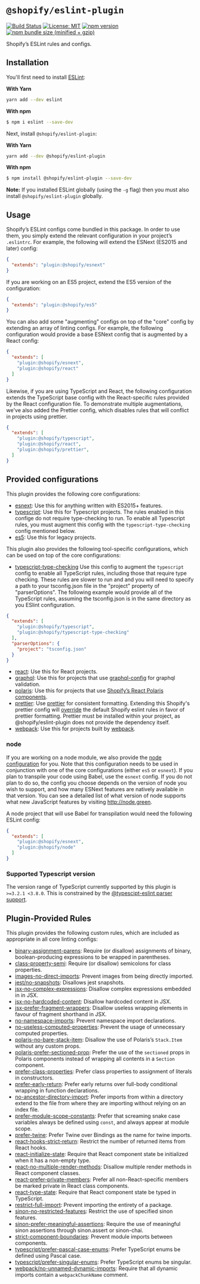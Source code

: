# `@shopify/eslint-plugin`

[![Build Status](https://travis-ci.org/Shopify/web-foundation.svg?branch=master)](https://travis-ci.org/Shopify/web-foundation)
[![License: MIT](https://img.shields.io/badge/License-MIT-green.svg)](LICENSE.md) [![npm version](https://badge.fury.io/js/%40shopify%2Feslint-plugin.svg)](https://badge.fury.io/js/%40shopify%2Feslint-plugin.svg) [![npm bundle size (minified + gzip)](https://img.shields.io/bundlephobia/minzip/@shopify/eslint-plugin.svg)](https://img.shields.io/bundlephobia/minzip/@shopify/eslint-plugin.svg)

Shopify’s ESLint rules and configs.

## Installation

You'll first need to install [ESLint](http://eslint.org):

**With Yarn**

```bash
yarn add --dev eslint
```

**With npm**

```bash
$ npm i eslint --save-dev
```

Next, install `@shopify/eslint-plugin`:

**With Yarn**
```bash
yarn add --dev @shopify/eslint-plugin
```

**With npm**
```bash
$ npm install @shopify/eslint-plugin --save-dev
```

**Note:** If you installed ESLint globally (using the `-g` flag) then you must also install `@shopify/eslint-plugin` globally.

## Usage

Shopify’s ESLint configs come bundled in this package. In order to use them, you simply extend the relevant configuration in your project’s `.eslintrc`. For example, the following will extend the ESNext (ES2015 and later) config:

```json
{
  "extends": "plugin:@shopify/esnext"
}
```

If you are working on an ES5 project, extend the ES5 version of the configuration:

```json
{
  "extends": "plugin:@shopify/es5"
}
```

You can also add some "augmenting" configs on top of the "core" config by extending an array of linting configs. For example, the following configuration would provide a base ESNext config that is augmented by a React config:

```json
{
  "extends": [
    "plugin:@shopify/esnext",
    "plugin:@shopify/react"
  ]
}
```

Likewise, if you are using TypeScript and React, the following configuration extends the TypeScript base config with the React-specific rules provided by the React configuration file. To demonstrate multiple augmentations, we've also added the Prettier config, which disables rules that will conflict in projects using prettier.

```json
{
  "extends": [
    "plugin:@shopify/typescript",
    "plugin:@shopify/react",
    "plugin:@shopify/prettier",
  ]
}
```

## Provided configurations

This plugin provides the following core configurations:

- [esnext](lib/config/esnext.js): Use this for anything written with ES2015+ features.
- [typescript](lib/config/typescript.js): Use this for Typescript projects. The rules enabled in this confige do not require type-checking to run. To enable all Typescript rules, you must augment this config with the `typescript-type-checking` config mentioned below.
- [es5](lib/config/es5.js): Use this for legacy projects.

This plugin also provides the following tool-specific configurations, which can be used on top of the core configurations:

- [typescript-type-checking](lib/config/typescript-type-checking.js) Use this config to augment the `typescript` config to enable all TypeScript rules, including those that require type checking. These rules are slower to run and and you will need to specify a path to your tsconfig.json file in the "project" property of "parserOptions". The following example would provide all of the TypeScript rules, assuming the tsconfig.json is in the same directory as you ESlint configuration.

```json
{
  "extends": [
    "plugin:@shopify/typescript",
    "plugin:@shopify/typescript-type-checking"
  ],
  "parserOptions": {
    "project": "tsconfig.json"
  }
}
```
- [react](lib/config/react.js): Use this for React projects.
- [graphql](lib/config/graphql.js): Use this for projects that use [graphql-config](https://github.com/prisma/graphql-config) for graphql validation.
- [polaris](lib/config/polaris.js): Use this for projects that use [Shopify’s React Polaris components](https://polaris.shopify.com/components/get-started).
- [prettier](lib/config/prettier.js): Use [prettier](https://github.com/prettier/prettier) for consistent formatting. Extending this Shopify's prettier config will [override](https://github.com/prettier/eslint-config-prettier/blob/master/index.js) the default Shopify eslint rules in favor of prettier formatting. Prettier must be installed within your project, as @shopify/eslint-plugin does not provide the dependency itself.
- [webpack](lib/config/webpack.js): Use this for projects built by [webpack](https://webpack.js.org/).

### node

If you are working on a node module, we also provide the [node configuration](lib/config/esnext.js) for you. Note that this configuration needs to be used in conjunction with one of the core configurations (either `es5` or `esnext`). If you plan to transpile your code using Babel, use the `esnext` config. If you do not plan to do so, the config you choose depends on the version of node you wish to support, and how many ESNext features are natively available in that version. You can see a detailed list of what version of node supports what new JavaScript features by visiting http://node.green.

A node project that will use Babel for transpilation would need the following ESLint config:

```json
{
  "extends": [
    "plugin:@shopify/esnext",
    "plugin:@shopify/node"
  ]
}
```

### Supported Typescript version

The version range of TypeScript currently supported by this plugin is `>=3.2.1 <3.8.0`. This is constrained by the [@typescipt-eslint parser support](https://github.com/typescript-eslint/typescript-eslint#supported-typescript-version).

## Plugin-Provided Rules

This plugin provides the following custom rules, which are included as appropriate in all core linting configs:

- [binary-assignment-parens](docs/rules/binary-assignment-parens.md): Require (or disallow) assignments of binary, boolean-producing expressions to be wrapped in parentheses.
- [class-property-semi](docs/rules/class-property-semi.md): Require (or disallow) semicolons for class properties.
- [images-no-direct-imports](docs/rules/images-no-direct-imports.md): Prevent images from being directly imported.
- [jest/no-snapshots](docs/rules/jest/no-snapshots.md): Disallows jest snapshots.
- [jsx-no-complex-expressions](docs/rules/jsx-no-complex-expressions.md): Disallow complex expressions embedded in in JSX.
- [jsx-no-hardcoded-content](docs/rules/jsx-no-hardcoded-content.md): Disallow hardcoded content in JSX.
- [jsx-prefer-fragment-wrappers](docs/rules/jsx-prefer-fragment-wrappers.md): Disallow useless wrapping elements in favour of fragment shorthand in JSX.
- [no-namespace-imports](docs/rules/no-namespace-imports.md): Prevent namespace import declarations.
- [no-useless-computed-properties](docs/rules/no-useless-computed-properties.md): Prevent the usage of unnecessary computed properties.
- [polaris-no-bare-stack-item](docs/rules/polaris-no-bare-stack-item.md): Disallow the use of Polaris’s `Stack.Item` without any custom props.
- [polaris-prefer-sectioned-prop](docs/rules/polaris-prefer-sectioned-prop.md): Prefer the use of the `sectioned` props in Polaris components instead of wrapping all contents in a `Section` component.
- [prefer-class-properties](docs/rules/prefer-class-properties.md): Prefer class properties to assignment of literals in constructors.
- [prefer-early-return](docs/rules/prefer-early-return.md): Prefer early returns over full-body conditional wrapping in function declarations.
- [no-ancestor-directory-import](docs/rules/no-ancestor-directory-import.md): Prefer imports from within a directory extend to the file from where they are importing without relying on an index file.
- [prefer-module-scope-constants](docs/rules/prefer-module-scope-constants.md): Prefer that screaming snake case variables always be defined using `const`, and always appear at module scope.
- [prefer-twine](docs/rules/prefer-twine.md): Prefer Twine over Bindings as the name for twine imports.
- [react-hooks-strict-return](docs/rules/react-hooks-strict-return.md): Restrict the number of returned items from React hooks.
- [react-initialize-state](docs/rules/react-initialize-state.md): Require that React component state be initialized when it has a non-empty type.
- [react-no-multiple-render-methods](docs/rules/react-no-multiple-render-methods.md): Disallow multiple render methods in React component classes.
- [react-prefer-private-members](docs/rules/react-prefer-private-members.md): Prefer all non-React-specific members be marked private in React class components.
- [react-type-state](docs/rules/react-type-state.md): Require that React component state be typed in TypeScript.
- [restrict-full-import](docs/rules/restrict-full-import.md): Prevent importing the entirety of a package.
- [sinon-no-restricted-features](docs/rules/sinon-no-restricted-features.md): Restrict the use of specified sinon features.
- [sinon-prefer-meaningful-assertions](docs/rules/sinon-prefer-meaningful-assertions.md): Require the use of meaningful sinon assertions through sinon.assert or sinon-chai.
- [strict-component-boundaries](docs/rules/strict-component-boundaries.md): Prevent module imports between components.
- [typescript/prefer-pascal-case-enums](docs/rules/typescript/prefer-pascal-case-enums.md): Prefer TypeScript enums be defined using Pascal case.
- [typescript/prefer-singular-enums](docs/rules/typescript/prefer-singular-enums.md): Prefer TypeScript enums be singular.
- [webpack/no-unnamed-dynamic-imports](docs/rules/webpack/no-unnamed-dynamic-imports.md): Require that all dynamic imports contain a `webpackChunkName` comment.
